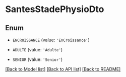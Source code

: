 # SantesStadePhysioDto


## Enum

* `ENCROISSANCE` (value: `'EnCroissance'`)

* `ADULTE` (value: `'Adulte'`)

* `SENIOR` (value: `'Senior'`)

[[Back to Model list]](../README.md#documentation-for-models) [[Back to API list]](../README.md#documentation-for-api-endpoints) [[Back to README]](../README.md)


